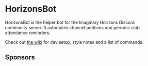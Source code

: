 # HorizonsBot
HorizonsBot is the helper bot for the Imaginary Horizons Discord community server. It automates channel petitions and periodic club attendance reminders.

Check out [the wiki](https://github.com/Imaginary-Horizons-Productions/HorizonsBot/wiki) for dev setup, style notes and a list of commands.

## Sponsors

<!-- sponsors --><!-- sponsors -->
